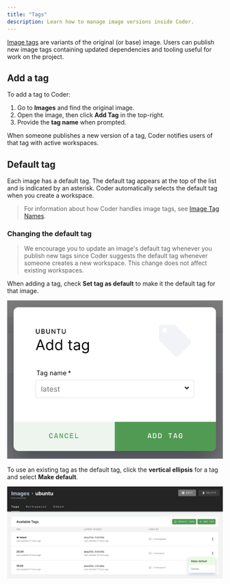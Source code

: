 ```yaml
---
title: "Tags"
description: Learn how to manage image versions inside Coder.
---
```


<a href="https://docs.docker.com/engine/reference/commandline/tag/"
target="_blank" rel="noreferrer noopener">Image tags</a> are variants of the
original (or base) image. Users can publish new image tags containing updated
dependencies and tooling useful for work on the project.

## Add a tag

To add a tag to Coder:

1. Go to **Images** and find the original image.
1. Open the image, then click **Add Tag** in the top-right.
1. Provide the **tag name** when prompted.

When someone publishes a new version of a tag, Coder notifies users of that tag
with active workspaces.

## Default tag

Each image has a default tag. The default tag appears at the top of the list and
is indicated by an asterisk. Coder automatically selects the default tag when
you create a workspace.

> For information about how Coder handles image tags, see
> [Image Tag Names](../guides/admin/image-tag-names.md).

### Changing the default tag

> We encourage you to update an image's default tag whenever you publish new
> tags since Coder suggests the default tag whenever someone creates a new
> workspace. This change does not affect existing workspaces.

When adding a tag, check **Set tag as default** to make it the default tag for
that image.

![Set default tag](../assets/default-tag.png)

To use an existing tag as the default tag, click the **vertical ellipsis** for a
tag and select **Make default**.

![Set existing tag as default](../assets/existing-tag-as-default.png)
